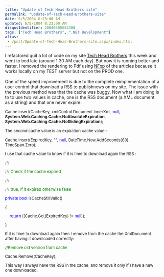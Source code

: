 ```yaml
---
title: "Update of Tech Head Brothers site"
permalink: "Update-of-Tech-Head-Brothers-site"
date: 6/5/2004 8:23:00 AM
updated: 6/5/2004 8:23:00 AM
disqusIdentifier: 20040605082300
tags: ["Tech Head Brothers", ".NET Development"]
alias:
 - /post/Update-of-Tech-Head-Brothers-site.aspx/index.html
---
```

I refactored quit a lot of code on my site [Tech Head Brothers](http://www.techheadbrothers.com "Tech Head Brothers") this week and went to bed late (around 1:30 AM each day). But now it is running better and faster. I removed the rendering to Pdf using [NFop](http://sourceforge.net/projects/nfop/) of the articles because it works locally on my TEST server but not on the PROD one.<br><br>One of the speed improvement is due to the complete reimplementation of a user control that download a RSS to publishnews on my site. The issue with the previous method was that the cache was buggy. Now what I am doing is to to use two values in cache, one is the RSS document (a XML document as a string) and that one never expire:
<font size="2">


<!-- more -->
Cache.Insert(CacheKey, xmlControl.Document.InnerXml, </font><font color="#0000ff" size="2">null</font><font size="2">, <strong>System.Web.Caching.Cache.NoAbsoluteExpiration</strong>, <strong>System.Web.Caching.Cache.NoSlidingExpiration</strong>);</font>

<font size="2">The second cache value is an expiration cache value :</font>
<font size="2"><font size="2">


Cache.Insert(ExpiredKey, "", </font><font color="#0000ff" size="2">null</font><font size="2">, DateTime.Now.AddSeconds(60), TimeSpan.Zero);</font>

<font size="2">I use that cache value to know if it is time to download again the RSS :</font>
<font size="2"><font size="2">


</font><font color="#808080" size="2">///</font><font color="#008000" size="2"> </font><font color="#808080" size="2"><summary>

</font><font size="2">


</font><font color="#808080" size="2">///</font><font color="#008000" size="2"> Check if the cache expired

</font><font size="2">


</font><font color="#808080" size="2">///</font><font color="#008000" size="2"> </font><font color="#808080" size="2"></summary>

</font><font size="2">


</font><font color="#808080" size="2">///</font><font color="#008000" size="2"> </font><font color="#808080" size="2"><returns></font><font color="#008000" size="2">true, if it expired otherwise false</font><font color="#808080" size="2"></returns>

</font><font size="2">


</font><font color="#0000ff" size="2">private</font><font size="2"> </font><font color="#0000ff" size="2">bool</font><font size="2"> isCacheStillValid()

{

</font><font color="#0000ff" size="2">    return</font><font size="2"> ((Cache.Get(ExpiredKey) != </font><font color="#0000ff" size="2">null</font><font size="2">));

}

If it is time to download again then I remove from the cache the XmlDocument after having it downloaded correctly:
<font size="2">


</font><font color="#008000" size="2">//Remove old version from cache

</font><font size="2">


Cache.Remove(CacheKey);

This way I always have the RSS in the cache, and remove it only if I have a new one downloaded.
</font></font></font></font>
